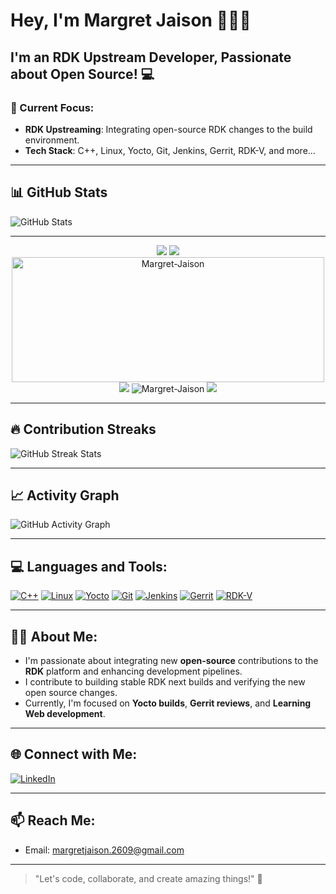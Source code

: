 # Hey, I'm Margret Jaison 🙋🏻‍♀️

## I'm an RDK Upstream Developer, Passionate about Open Source! 💻

### 🌱 Current Focus:
- **RDK Upstreaming**: Integrating open-source RDK changes to the build environment.
- **Tech Stack**: C++, Linux, Yocto, Git, Jenkins, Gerrit, RDK-V, and more...

---

## 📊 GitHub Stats


![GitHub Stats](https://github-readme-stats.vercel.app/api?username=Margret-Jaison&count_private=true&show_icons=true&theme=react)

---

<p align="center">
<img src="https://github-readme-streak-stats.herokuapp.com/?user=Margret-Jaison">
<img src="https://github-profile-summary-cards.vercel.app/api/cards/profile-details?username=Margret-Jaison&theme=vue">
<img src="https://github-readme-stats.vercel.app/api/top-langs?username=Margret-Jaison&show_icons=true&locale=en&layout=compact" alt="Margret-Jaison" width="500" height="200">

<img src="https://github-profile-trophy.vercel.app/?username=Margret-Jaison">
 
 
 <img src="https://komarev.com/ghpvc/?username=Margret-Jaison&label=Profile%20views&color=0e75b6&style=flat" alt="Margret-Jaison" /> 
 <img src="https://hits.seeyoufarm.com/api/count/incr/badge.svg?url=https%3A%2F%2Fgithub.com%2FMargret-Jaison1212%2Fhit-counter">
 </p>



---




## 🔥 Contribution Streaks

![GitHub Streak Stats](https://streak-stats.demolab.com/?user=Margret-Jaison&theme=react)

---

## 📈 Activity Graph

![GitHub Activity Graph](https://github-readme-activity-graph.vercel.app/graph?username=Margret-jaison&bg_color=21232a&color=a8eeff&line=61dafb&point=f0fcff&area=true&hide_border=false)

---

## 💻 Languages and Tools:
[![C++](https://img.shields.io/badge/-C%2B%2B-black?style=flat&logo=cplusplus)](https://www.cprogramming.com)
[![Linux](https://img.shields.io/badge/Linux-black?style=flat&logo=linux)](https://www.kernel.org)
[![Yocto](https://img.shields.io/badge/Yocto-black?style=flat&logo=yocto)](https://www.yoctoproject.org)
[![Git](https://img.shields.io/badge/Git-black?style=flat&logo=git)](https://git-scm.com)
[![Jenkins](https://img.shields.io/badge/Jenkins-black?style=flat&logo=jenkins)](https://www.jenkins.io)
[![Gerrit](https://img.shields.io/badge/Gerrit-black?style=flat&logo=gerrit)](https://www.gerritcodereview.com)
[![RDK-V](https://img.shields.io/badge/RDK%2DV-black?style=flat&logo=rdk)](https://www.rdkcentral.com)

---

## 🧑‍💻 About Me:
- I'm passionate about integrating new **open-source** contributions to the **RDK** platform and enhancing development pipelines.
- I contribute to building stable RDK next builds and verifying the new open source changes.
- Currently, I'm focused on **Yocto builds**, **Gerrit reviews**, and **Learning Web development**.

---



## 🌐 Connect with Me:
[![LinkedIn](https://img.shields.io/badge/LinkedIn-blue?style=flat&logo=linkedin)](https://linkedin.com/in/margret-jaison)


---

## 📫 Reach Me:
- Email: [margretjaison.2609@gmail.com](mailto:your-email@example.com)

---

> "Let's code, collaborate, and create amazing things!" 🚀

